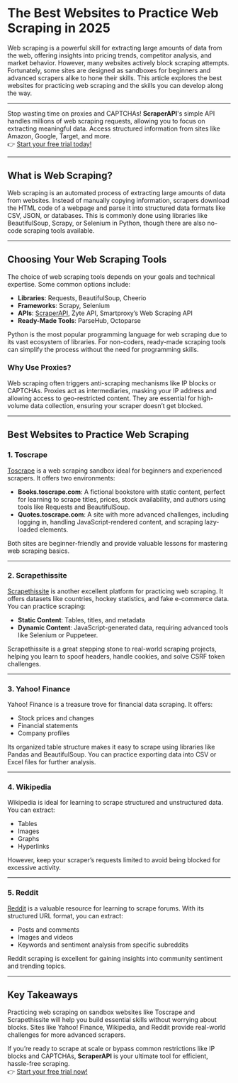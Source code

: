 # The Best Websites to Practice Web Scraping in 2025

Web scraping is a powerful skill for extracting large amounts of data from the web, offering insights into pricing trends, competitor analysis, and market behavior. However, many websites actively block scraping attempts. Fortunately, some sites are designed as sandboxes for beginners and advanced scrapers alike to hone their skills. This article explores the best websites for practicing web scraping and the skills you can develop along the way.

---

Stop wasting time on proxies and CAPTCHAs! **ScraperAPI**'s simple API handles millions of web scraping requests, allowing you to focus on extracting meaningful data. Access structured information from sites like Amazon, Google, Target, and more.  
👉 [Start your free trial today!](https://bit.ly/Scraperapi)

---

## What is Web Scraping?

Web scraping is an automated process of extracting large amounts of data from websites. Instead of manually copying information, scrapers download the HTML code of a webpage and parse it into structured data formats like CSV, JSON, or databases. This is commonly done using libraries like BeautifulSoup, Scrapy, or Selenium in Python, though there are also no-code scraping tools available.

---

## Choosing Your Web Scraping Tools

The choice of web scraping tools depends on your goals and technical expertise. Some common options include:

- **Libraries**: Requests, BeautifulSoup, Cheerio
- **Frameworks**: Scrapy, Selenium
- **APIs**: [ScraperAPI](https://bit.ly/Scraperapi), Zyte API, Smartproxy’s Web Scraping API
- **Ready-Made Tools**: ParseHub, Octoparse

Python is the most popular programming language for web scraping due to its vast ecosystem of libraries. For non-coders, ready-made scraping tools can simplify the process without the need for programming skills.

### Why Use Proxies?

Web scraping often triggers anti-scraping mechanisms like IP blocks or CAPTCHAs. Proxies act as intermediaries, masking your IP address and allowing access to geo-restricted content. They are essential for high-volume data collection, ensuring your scraper doesn’t get blocked.

---

## Best Websites to Practice Web Scraping

### 1. Toscrape

[Toscrape](https://toscrape.com) is a web scraping sandbox ideal for beginners and experienced scrapers. It offers two environments:

- **Books.toscrape.com**: A fictional bookstore with static content, perfect for learning to scrape titles, prices, stock availability, and authors using tools like Requests and BeautifulSoup.
- **Quotes.toscrape.com**: A site with more advanced challenges, including logging in, handling JavaScript-rendered content, and scraping lazy-loaded elements.

Both sites are beginner-friendly and provide valuable lessons for mastering web scraping basics.

---

### 2. Scrapethissite

[Scrapethissite](https://www.scrapethissite.com) is another excellent platform for practicing web scraping. It offers datasets like countries, hockey statistics, and fake e-commerce data. You can practice scraping:

- **Static Content**: Tables, titles, and metadata
- **Dynamic Content**: JavaScript-generated data, requiring advanced tools like Selenium or Puppeteer.

Scrapethissite is a great stepping stone to real-world scraping projects, helping you learn to spoof headers, handle cookies, and solve CSRF token challenges.

---

### 3. Yahoo! Finance

Yahoo! Finance is a treasure trove for financial data scraping. It offers:

- Stock prices and changes
- Financial statements
- Company profiles

Its organized table structure makes it easy to scrape using libraries like Pandas and BeautifulSoup. You can practice exporting data into CSV or Excel files for further analysis.

---

### 4. Wikipedia

Wikipedia is ideal for learning to scrape structured and unstructured data. You can extract:

- Tables
- Images
- Graphs
- Hyperlinks

However, keep your scraper’s requests limited to avoid being blocked for excessive activity.

---

### 5. Reddit

[Reddit](https://www.reddit.com) is a valuable resource for learning to scrape forums. With its structured URL format, you can extract:

- Posts and comments
- Images and videos
- Keywords and sentiment analysis from specific subreddits

Reddit scraping is excellent for gaining insights into community sentiment and trending topics.

---

## Key Takeaways

Practicing web scraping on sandbox websites like Toscrape and Scrapethissite will help you build essential skills without worrying about blocks. Sites like Yahoo! Finance, Wikipedia, and Reddit provide real-world challenges for more advanced scrapers.

If you’re ready to scrape at scale or bypass common restrictions like IP blocks and CAPTCHAs, **ScraperAPI** is your ultimate tool for efficient, hassle-free scraping.  
👉 [Start your free trial now!](https://bit.ly/Scraperapi)
